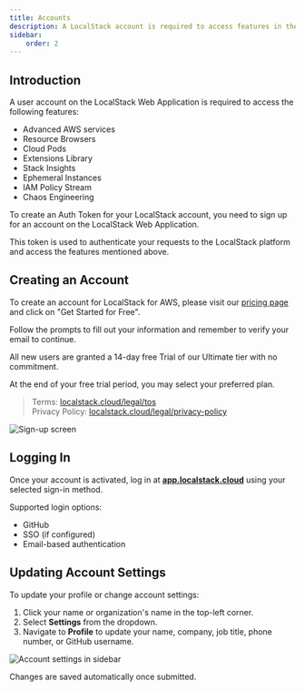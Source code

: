 ```yaml
---
title: Accounts
description: A LocalStack account is required to access features in the Web Application, and to access any of our offerings.
sidebar:
    order: 2
---
```


## Introduction

A user account on the LocalStack Web Application is required to access the following features:

- Advanced AWS services
- Resource Browsers
- Cloud Pods
- Extensions Library
- Stack Insights
- Ephemeral Instances
- IAM Policy Stream
- Chaos Engineering

To create an Auth Token for your LocalStack account, you need to sign up for an account on the LocalStack Web Application.

This token is used to authenticate your requests to the LocalStack platform and access the features mentioned above.

## Creating an Account

To create an account for LocalStack for AWS, please visit our [pricing page](https://www.localstack.cloud/pricing) and click on "Get Started for Free". 

Follow the prompts to fill out your information and remember to verify your email to continue. 

All new users are granted a 14-day free Trial of our Ultimate tier with no commitment. 

At the end of your free trial period, you may select your preferred plan.

> Terms: [localstack.cloud/legal/tos](https://www.localstack.cloud/legal/tos)  
> Privacy Policy: [localstack.cloud/legal/privacy-policy](https://www.localstack.cloud/legal/privacy-policy)

![Sign-up screen](/images/aws/account-signup-form.png)

## Logging In

Once your account is activated, log in at [**app.localstack.cloud**](https://app.localstack.cloud) using your selected sign-in method.

Supported login options:
- GitHub
- SSO (if configured)
- Email-based authentication

## Updating Account Settings

To update your profile or change account settings:

1. Click your name or organization's name in the top-left corner.
2. Select **Settings** from the dropdown.
3. Navigate to **Profile** to update your name, company, job title, phone number, or GitHub username.

![Account settings in sidebar](/images/aws/account-settings.png)

Changes are saved automatically once submitted.